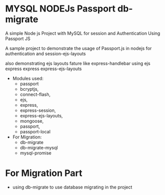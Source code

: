  # MYSQL NODEJs Passport db-migrate
A simple Node js Project with MySQL for session and Authentication  Using Passport JS

A sample project to demonstrate the usage of Passport.js in nodejs for authentication and session-ejs-layouts

also demonstrating ejs layouts fature like express-handlebar
using ejs express express express-ejs-layouts

* Modules used:
    * passport
    * bcryptjs,
    * connect-flash,
    * ejs,
    * express,
    * express-session,
    * express-ejs-layouts,
    * mongoose,
    * passport,
    * passport-local
* For Migration:
    * db-migrate
    * db-migrate-mysql
    * mysql-promise
    
# For Migration Part
* using db-migrate to use database migrating in the project


